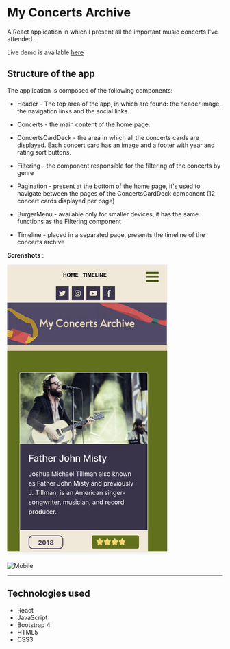 # My Concerts Archive

A React application in which I present all the important music concerts I've attended.

Live demo is available [here](https://silviurdr.github.io/my-concerts-archive/#/)

## Structure of the app

The application is composed of the following components:


* Header - The top area of the app, in which are found: the header image, the navigation links and the social links.

* Concerts - the main content of the home page.

* ConcertsCardDeck - the area in which all the concerts cards are displayed. Each concert card has an image and a footer with year and rating sort buttons.

* Filtering - the component responsible for the filtering of the concerts by genre

* Pagination - present at the bottom of the home page, it's used to navigate between the pages of the ConcertsCardDeck component (12 concert cards displayed per page)

* BurgerMenu - available only for smaller devices, it has the same functions as the Filtering component

* Timeline - placed in a separated page, presents the timeline of the concerts archive

**Screnshots** :

![Mobile](./src/images/screenshot-mobile.jpg)

![Mobile](./src/images/screenshot-deskop.jpg)

---

## Technologies used 

* React
* JavaScript
* Bootstrap 4
* HTML5
* CSS3
